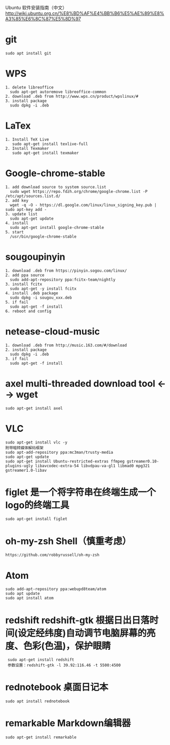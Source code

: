 Ubuntu 软件安装指南（中文）http://wiki.ubuntu.org.cn/%E8%BD%AF%E4%BB%B6%E5%AE%89%E8%A3%85%E6%8C%87%E5%8D%97

# git
    sudo apt install git

# WPS
    1. delete libreoffice
      sudo apt-get autoremove libreoffice-common
    2. download .deb from http://www.wps.cn/product/wpslinux/#
    3. install package
      sudo dpkg -i .deb

# LaTex
    1. Install TeX Live
       sudo apt-get install texlive-full
    2. Install Texmaker
       sudo apt-get install texmaker

# Google-chrome-stable
    1. add download source to system source.list
      sudo wget https://repo.fdzh.org/chrome/google-chrome.list -P /etc/apt/sources.list.d/
    2. add key
      wget -q -O - https://dl.google.com/linux/linux_signing_key.pub | sudo apt-key add -
    3. update list
      sudo apt-get update
    4. install
      sudo apt-get install google-chrome-stable
    5. start
      /usr/bin/google-chrome-stable
    
# sougoupinyin
    1. download .deb from https://pinyin.sogou.com/linux/
    2. add ppa source
      sudo add-apt-repository ppa:fcitx-team/nightly
    3. install fcitx
      sudo apt-get -y install fcitx
    4. install .deb package
      sudo dpkg -i sougou_xxx.deb
    5. if fail
      sudo apt-get -f install
    6. reboot and config
  
 # netease-cloud-music
    1. download .deb from http://music.163.com/#/download
    2. install package
      sudo dpkg -i .deb
    3. if fail
      sudo apt-get -f install
    
 # axel  multi-threaded download tool <--> wget
    sudo apt-get install axel  

# VLC
    sudo apt-get install vlc -y
    附带暗转媒体解码框架
    sudo apt-add-repository ppa:mc3man/trusty-media
    sudo apt-get update
    sudo apt-get install Ubuntu-restricted-extras ffmpeg gstreamer0.10-plugins-ugly libavcodec-extra-54 libvdpau-va-gl1 libmad0 mpg321 gstreamer1.0-libav
 
# figlet 是一个将字符串在终端生成一个logo的终端工具
    sudo apt-get install figlet

# oh-my-zsh  Shell（慎重考虑）
    https://github.com/robbyrussell/oh-my-zsh

# Atom 
    sudo add-apt-repository ppa:webupd8team/atom
    sudo apt update
    sudo apt install atom
 
# redshift redshift-gtk 根据日出日落时间(设定经纬度)自动调节电脑屏幕的亮度、色彩(色温)，保护眼睛
     sudo apt-get install redshift
     参数设置：redshift-gtk -l 39.92:116.46 -t 5500:4500

# rednotebook 桌面日记本
    sudo apt install rednotebook
 
# remarkable Markdown编辑器
    sudo apt-get install remarkable
